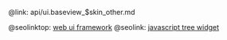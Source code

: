 @link: api/ui.baseview_$skin_other.md

@seolinktop: [web ui framework](https://webix.com)
@seolink: [javascript tree widget](https://webix.com/widget/tree/)
